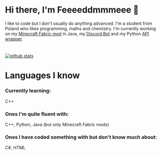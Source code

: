 # Hi there, I'm **Feeeeddmmmeee** 👋
I like to code but I don't usually do anything advanced. I'm a student from Poland who likes programming, maths and chemistry.
I'm currently working on my [Minecraft Fabric mod](https://github.com/Feeeeddmmmeee/MinecraftEssentials) in Java, my [Discord Bot](https://github.com/JustDonutTeam/DonutBot) and my Python [API wrapper](https://github.com/Feeeeddmmmeee/intersection.py).
#
[![github stats](https://github-readme-stats.vercel.app/api?username=feeeeddmmmeee&show_icons=true&theme=dark&include_all_commits=true&hide_border=true)](https://github.com/Feeeeddmmmeee/Feeeeddmmmeee)

# Languages I know
### Currently learning:
C++
### Ones I'm quite fluent with:
C++, Python, Java (but only Minecraft Fabric mods)
### Ones I have coded something with but don't know much about:
C#, HTML
